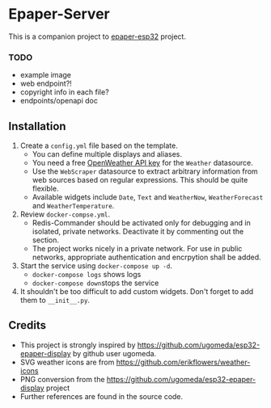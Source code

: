 Epaper-Server
=============

This is a companion project to  [epaper-esp32](https://github.com/clausgf/epaper-esp32) project.

### TODO
- example image
- web endpoint?!
- copyright info in each file?
- endpoints/openapi doc


Installation
------------
1. Create a `config.yml` file based on the template.
   - You can define multiple displays and aliases.
   - You need a free [OpenWeather API key](https://home.openweathermap.org/users/sign_up) for the `Weather` datasource.
   - Use the `WebScraper` datasource to extract arbitrary information from web sources based on regular expressions. This should be quite flexible.
   - Available widgets include `Date`, `Text` and `WeatherNow`, `WeatherForecast` and `WeatherTemperature`.
2. Review `docker-compse.yml`.
   - Redis-Commander should be activated only for debugging and in isolated, private networks. Deactivate it by commenting out the section.
   - The project works nicely in a private network. For use in public networks, appropriate authentication and encrpytion shall be added.
3. Start the service using `docker-compose up -d`.
   - `docker-compose logs` shows logs
   - `docker-compose down`stops the service
4. It shouldn't be too difficult to add custom widgets. Don't forget to add them to `__init__.py`.


Credits
-------
- This project is strongly inspired by https://github.com/ugomeda/esp32-epaper-display by github user ugomeda.
- SVG weather icons are from https://github.com/erikflowers/weather-icons
- PNG conversion from the https://github.com/ugomeda/esp32-epaper-display project
- Further references are found in the source code.
